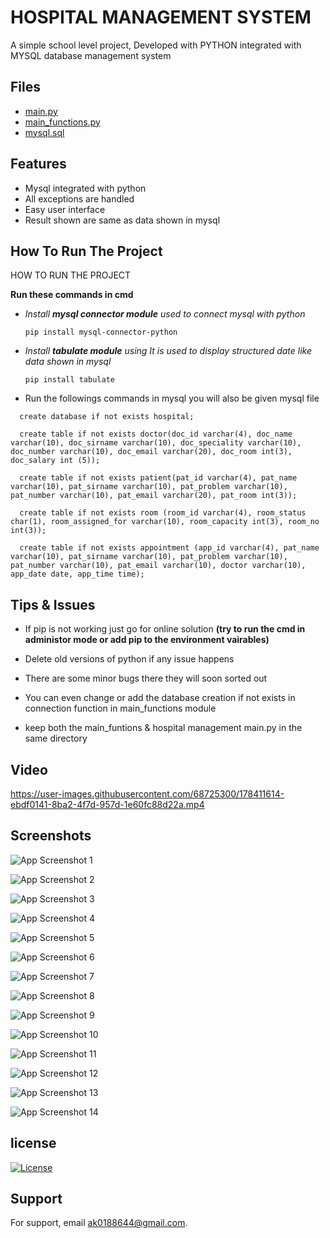
# HOSPITAL MANAGEMENT SYSTEM

A simple school level project, Developed with PYTHON
integrated with MYSQL database management system 


## Files

 - [main.py](https://github.com/coder-abhi07/hospital-management-system/blob/main/hospital%20management%20system/hospital%20management%20main.py)
 - [main_functions.py](https://github.com/coder-abhi07/hospital-management-system/blob/main/hospital%20management%20system/main_functions.py)
 - [mysql.sql](https://github.com/coder-abhi07/hospital-management-system/blob/main/hospital%20management%20system/mysql.sql)


## Features

- Mysql integrated with python
- All exceptions are handled
- Easy user interface
- Result shown are same as data shown in mysql 


## How To Run The Project
HOW TO RUN THE PROJECT 

**Run these commands in cmd**
*  *Install **mysql connector module** used to connect mysql with python*

    ```
    pip install mysql-connector-python
    
    ``` 


*  *Install **tabulate module** using It is used to display structured date like data shown in mysql*

    ```
    pip install tabulate
    
    ``` 
    
    
* Run the followings commands in mysql you will also be given mysql file
```
  create database if not exists hospital;

  create table if not exists doctor(doc_id varchar(4), doc_name varchar(10), doc_sirname varchar(10), doc_speciality varchar(10), doc_number varchar(10), doc_email varchar(20), doc_room int(3), doc_salary int (5));

  create table if not exists patient(pat_id varchar(4), pat_name varchar(10), pat_sirname varchar(10), pat_problem varchar(10), pat_number varchar(10), pat_email varchar(20), pat_room int(3));

  create table if not exists room (room_id varchar(4), room_status char(1), room_assigned_for varchar(10), room_capacity int(3), room_no int(3));

  create table if not exists appointment (app_id varchar(4), pat_name varchar(10), pat_sirname varchar(10), pat_problem varchar(10), pat_number varchar(10), pat_email varchar(10), doctor varchar(10), app_date date, app_time time);
```

## Tips & Issues

* If pip is not working just go for online solution **(try to run the cmd in administor mode or add pip to the environment vairables)**
* Delete old versions of python if any issue happens

* There are some minor bugs there they will soon sorted out 
* You can even change or add the database creation if not exists in connection function in main_functions module 
* keep both the main_funtions & hospital management main.py in the same directory


## Video

https://user-images.githubusercontent.com/68725300/178411614-ebdf0141-8ba2-4f7d-957d-1e60fc88d22a.mp4


## Screenshots

![App Screenshot 1](https://drive.google.com/uc?id=12KckuyOgSBHzNuiTjwC-xcyUx3tlwZdP)

![App Screenshot 2](https://drive.google.com/uc?id=1Kpba2245WfGz3shsOSHtd1bCvqryQMRC)

![App Screenshot 3](https://drive.google.com/uc?id=1B0BKQKyuUgKPuLF5T6xRMAWpRBWxSTz7)

![App Screenshot 4](https://drive.google.com/uc?id=1fS1X1HVp8KsiMIzc1TN2CwAs9BWMe9Rm)

![App Screenshot 5](https://drive.google.com/uc?id=1l4y-K-9UY1pmG1vLFhoMR7aBM69YNW_x)

![App Screenshot 6](https://drive.google.com/uc?id=1aVjGcv6pwN_7sOqZnPkqazbMG1YSkTlV)

![App Screenshot 7](https://drive.google.com/uc?id=1GlqRGZBuV7-xxIkD0sAgJidMhdRoux-x)

![App Screenshot 8](https://drive.google.com/uc?id=14en8jW2qS9-FydGl9jP0aRfNbJi17ckc)

![App Screenshot 9](https://drive.google.com/uc?id=1pKIZJfgEMkpuwkRhFTr60tSWYXG9wuf8)

![App Screenshot 10](https://drive.google.com/uc?id=1XZJZ89DT6WJithAa49dvPh4q2RuMsIU1)

![App Screenshot 11](https://drive.google.com/uc?id=16NP5rX4CaXV1TOygJK6_neznNT-vq5qC)

![App Screenshot 12](https://drive.google.com/uc?id=19zyeqYuA_7SPbd_dywlx5NOHEJodb2k5)

![App Screenshot 13](https://drive.google.com/uc?id=1CO21akl7NT3385Drs2uzajSgZwiayNPs)

![App Screenshot 14](https://drive.google.com/uc?id=1gdNpIP5jZvNc5sYwDiHF1rBRHQL7jqtS)





## license

[![License](https://img.shields.io/badge/License-Apache_2.0-blue.svg)](https://opensource.org/licenses/Apache-2.0)

## Support

For support, email ak0188644@gmail.com.


